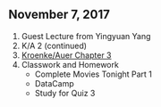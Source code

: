 ## November 7, 2017
1. Guest Lecture from Yingyuan Yang
2. K/A 2 (continued)
4. [Kroenke/Auer Chapter 3](../Slides/L3_Relational_Model_And_Normalization.pdf)
5. Classwork and Homework
    * Complete Movies Tonight Part 1
    * DataCamp
    * Study for Quiz 3
